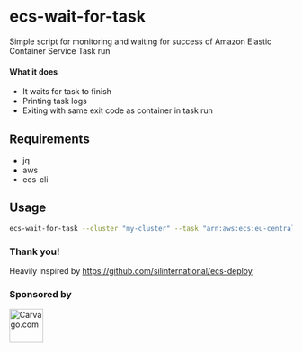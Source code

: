 # ecs-wait-for-task
Simple script for monitoring and waiting for success of Amazon Elastic Container Service Task run

#### What it does
- It waits for task to finish
- Printing task logs
- Exiting with same exit code as container in task run

## Requirements
- jq
- aws
- ecs-cli

## Usage

```bash
ecs-wait-for-task --cluster "my-cluster" --task "arn:aws:ecs:eu-central-1:310753720731:task/8fbc18ee-6f44-42f8-ba33-b319e4fc1949"
```


### Thank you!

Heavily inspired by https://github.com/silinternational/ecs-deploy

### Sponsored by 
<a href="https://carvago.com" target="_blank">
    <img alt="Carvago.com" src="https://carvago.com/static/images/logo.svg" height="60">
</a>
